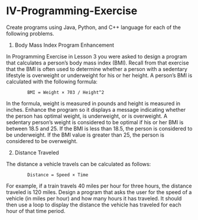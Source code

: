 # IV-Programming-Exercise
 
 Create programs using Java, Python, and C++ language for each of the following problems. 
 
 1. Body Mass Index Program Enhancement  
 
 In Programming Exercise in Lesson 3 you were asked to design a program that calculates a person’s body mass index (BMI). Recall from that exercise that the BMI is often used to determine whether a person with a sedentary lifestyle is overweight or underweight for his or her height. A person’s BMI is calculated with the following formula:                                
 
            BMI = Weight × 703 / Height^2
 
 In the formula, weight is measured in pounds and height is measured in inches. Enhance the program so it displays a message indicating whether the person has optimal weight, is underweight, or is overweight. A sedentary person’s weight is considered to be optimal if his or her BMI is between 18.5 and 25. If the BMI is less than 18.5, the person is considered to be underweight. If the BMI value is greater than 25, the person is considered to be overweight.

 2. Distance Traveled 
 
 The distance a vehicle travels can be calculated as follows:                        
 
            Distance = Speed × Time 
 
 For example, if a train travels 40 miles per hour for three hours, the distance traveled is 120 miles. Design a program that asks the user for the speed of a vehicle (in miles per hour) and how many hours it has traveled. It should then use a loop to display the distance the vehicle has traveled for each hour of that time period.